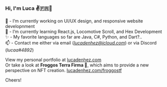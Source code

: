 ### Hi, I'm Luca ✌️🇫🇷🥖

🦊 - I’m currently working on UI/UX design, and responsive website developnment\
🥒 - I’m currently learning React.js, Locomotive Scroll, and Hex Development\
✨ - My favorite languages so far are Java, C#, Python, and Dart?..\
📫 - Contact me either via email (*lucadenhez@icloud.com*) or via Discord (*lucaa#4892*)

View my personal portfolio at [lucadenhez.com](https://lucadenhez.com)\
Or take a look at **Froggos Terra Firma 🐸**, which aims to provide a new perspective on NFT creation. [lucadenhez.com/froggostf](https://lucadenhez.com/froggostf)

Cheers!

<!--**lucadenhez/lucadenhez** is a ✨ _special_ ✨ repository because its `README.md` (this file) appears on your GitHub profile.-->
